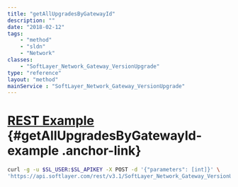 ```yaml
---
title: "getAllUpgradesByGatewayId"
description: ""
date: "2018-02-12"
tags:
    - "method"
    - "sldn"
    - "Network"
classes:
    - "SoftLayer_Network_Gateway_VersionUpgrade"
type: "reference"
layout: "method"
mainService : "SoftLayer_Network_Gateway_VersionUpgrade"
---
```


# [REST Example](#getAllUpgradesByGatewayId-example) <a href="/article/rest/"><i class="fas fa-question"></i></a> {#getAllUpgradesByGatewayId-example .anchor-link} 
```bash
curl -g -u $SL_USER:$SL_APIKEY -X POST -d '{"parameters": [int]}' \
'https://api.softlayer.com/rest/v3.1/SoftLayer_Network_Gateway_VersionUpgrade/getAllUpgradesByGatewayId'
```
